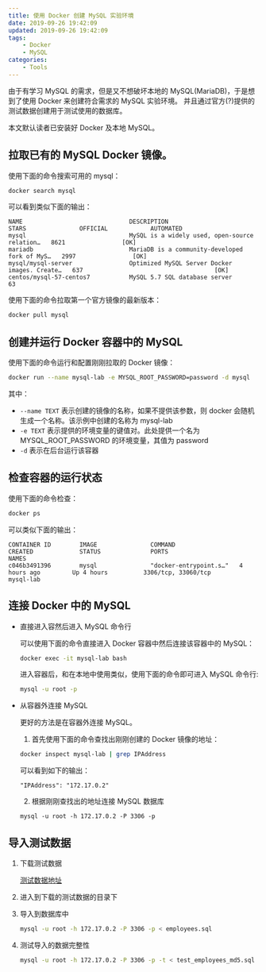 ```yaml
---
title: 使用 Docker 创建 MySQL 实验环境
date: 2019-09-26 19:42:09
updated: 2019-09-26 19:42:09
tags:
    - Docker
    - MySQL
categories:
    - Tools
---
```


由于有学习 MySQL 的需求，但是又不想破坏本地的 MySQL(MariaDB)，于是想到了使用 Docker 来创建符合需求的 MySQL 实验环境。
并且通过官方(?)提供的测试数据创建用于测试使用的数据库。

本文默认读者已安装好 Docker 及本地 MySQL。

<!-- more -->

## 拉取已有的 MySQL Docker 镜像。

使用下面的命令搜索可用的 mysql：

```sh
docker search mysql
```

可以看到类似下面的输出：

~~~
NAME                              DESCRIPTION                                     STARS               OFFICIAL            AUTOMATED
mysql                             MySQL is a widely used, open-source relation…   8621                [OK]
mariadb                           MariaDB is a community-developed fork of MyS…   2997                [OK]
mysql/mysql-server                Optimized MySQL Server Docker images. Create…   637                                     [OK]
centos/mysql-57-centos7           MySQL 5.7 SQL database server                   63
~~~

使用下面的命令拉取第一个官方镜像的最新版本：

```sh
docker pull mysql
```

## 创建并运行 Docker 容器中的 MySQL

使用下面的命令运行和配置刚刚拉取的 Docker 镜像：

```sh
docker run --name mysql-lab -e MYSQL_ROOT_PASSWORD=password -d mysql
```

其中：

- `--name TEXT` 表示创建的镜像的名称，如果不提供该参数，则 docker 会随机生成一个名称。该示例中创建的名称为 mysql-lab
- `-e TEXT` 表示提供的环境变量的键值对。此处提供一个名为 MYSQL_ROOT_PASSWORD 的环境变量，其值为 password
- `-d` 表示在后台运行该容器

## 检查容器的运行状态

使用下面的命令检查：

```sh
docker ps
```

可以类似下面的输出：

~~~
CONTAINER ID        IMAGE               COMMAND                  CREATED             STATUS              PORTS                                           NAMES
c046b3491396        mysql               "docker-entrypoint.s…"   4 hours ago         Up 4 hours          3306/tcp, 33060/tcp                             mysql-lab
~~~

## 连接 Docker 中的 MySQL

- 直接进入容然后进入 MySQL 命令行

    可以使用下面的命令直接进入 Docker 容器中然后连接该容器中的 MySQL：

    ```sh
    docker exec -it mysql-lab bash
    ```

    进入容器后，和在本地中使用类似，使用下面的命令即可进入 MySQL 命令行:

    ```sh
    mysql -u root -p
    ```

- 从容器外连接 MySQL

    更好的方法是在容器外连接 MySQL。

    1. 首先使用下面的命令查找出刚刚创建的 Docker 镜像的地址：

    ```sh
    docker inspect mysql-lab | grep IPAddress
    ```

    可以看到如下的输出：

    ~~~
    "IPAddress": "172.17.0.2"
    ~~~

    2. 根据刚刚查找出的地址连接 MySQL 数据库

    ~~~
    mysql -u root -h 172.17.0.2 -P 3306 -p
    ~~~

## 导入测试数据

1. 下载测试数据

    [测试数据地址](https://github.com/datacharmer/test_db)

1. 进入到下载的测试数据的目录下

1. 导入到数据库中

    ```sh
    mysql -u root -h 172.17.0.2 -P 3306 -p < employees.sql
    ```

1. 测试导入的数据完整性

    ```sh
    mysql -u root -h 172.17.0.2 -P 3306 -p -t < test_employees_md5.sql
    ```